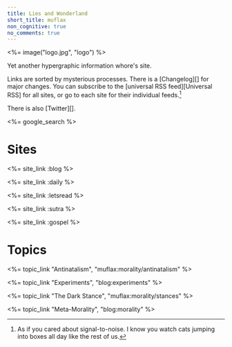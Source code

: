 ```yaml
---
title: Lies and Wonderland
short_title: muflax
non_cognitive: true
no_comments: true
---
```


<%= image("logo.jpg", "logo") %>

Yet another hypergraphic information whore's site.

Links are sorted by mysterious processes. There is a [Changelog][] for major changes. You can subscribe to the [universal RSS feed][Universal RSS] for all sites, or go to each site for their individual feeds.[^snr]

[^snr]: As if you cared about signal-to-noise. I know you watch cats jumping into boxes all day like the rest of us.

There is also [Twitter][].

<%= google_search %>

# Sites

<%= site_link :blog %>

<%= site_link :daily %>

<%= site_link :letsread %>

<%= site_link :sutra %>

<%= site_link :gospel %>

# Topics

<%= topic_link "Antinatalism", "muflax:morality/antinatalism" %>

<%= topic_link "Experiments", "blog:experiments" %>

<%= topic_link "The Dark Stance", "muflax:morality/stances" %>

<%= topic_link "Meta-Morality", "blog:morality" %>
